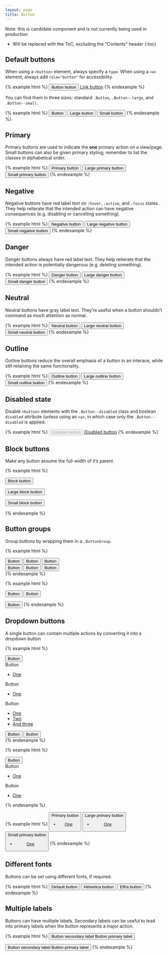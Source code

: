 ```yaml
---
layout: page
title: Button
---
```


Note: this is candidate component and is not currently being used in production

* Will be replaced with the ToC, excluding the "Contents" header
{:toc}


## Default buttons

When using a `<button>` element, always specify a `type`. When using a `<a>` element, always add `role="button"` for accessibility.

{% example html %}
<button class="Button" type="button">Button button</button>
<a class="Button" href="#" role="button">Link button</a>
{% endexample %}

You can find them in three sizes: standard `.Button`, `.Button--large`, and `.Button--small`.

{% example html %}
<button class="Button" type="button">Button</button>
<button class="Button Button--large" type="button">Large button</button>
<button class="Button Button--small" type="button">Small button</button>
{% endexample %}


## Primary

Primary buttons are used to indicate the **one** primary action on a view/page. Small buttons can also be given primary styling; remember to list the classes in alphabetical order.

{% example html %}
<button class="Button Button--primary" type="button">Primary button</button>
<button class="Button Button--primary Button--large" type="button">Large primary button</button>
<button class="Button Button--primary Button--small" type="button">Small primary button</button>
{% endexample %}


## Negative

Negative buttons have red label text on `:hover`, `:active`, and `:focus` states. They help reiterate that the intended action can have negative consequences (e.g. disabling or cancelling something).

{% example html %}
<button class="Button Button--negative" type="button">Negative button</button>
<button class="Button Button--negative Button--large" type="button">Large negative button</button>
<button class="Button Button--negative Button--small" type="button">Small negative button</button>
{% endexample %}


## Danger

Danger buttons always have red label text. They help reiterate that the intended action is potentially dangerous (e.g. deleting something).

{% example html %}
<button class="Button Button--danger" type="button">Danger button</button>
<button class="Button Button--danger Button--large" type="button">Large danger button</button>
<button class="Button Button--danger Button--small" type="button">Small danger button</button>
{% endexample %}


## Neutral

Neutral buttons have gray label text. They’re useful when a button shouldn’t command as much attention as normal.

{% example html %}
<button class="Button Button--neutral" type="button">Neutral button</button>
<button class="Button Button--neutral Button--large" type="button">Large neutral button</button>
<button class="Button Button--neutral Button--small" type="button">Small neutral button</button>
{% endexample %}


## Outline

Outline buttons reduce the overall emphasis of a button in an interace, while still retaining the same functionality.

{% example html %}
<button class="Button Button--outline" type="button">Outline button</button>
<button class="Button Button--outline Button--large" type="button">Large outline button</button>
<button class="Button Button--outline Button--small" type="button">Small outline button</button>
{% endexample %}


## Disabled state

Disable `<button>` elements with the `.Button--disabled` class and boolean `disabled` attribute (unless using an `<a>`, in which case only the `.Button--disabled` is applied.

{% example html %}
<button class="Button Button--disabled" type="button" disabled>Disabled button</button>
<a class="Button Button--disabled" href="#" role="button">Disabled button</a>
{% endexample %}


## Block buttons

Make any button assume the full-width of it’s parent.

{% example html %}
<p><button class="Button Button--block" type="button">Block button</button></p>
<p><button class="Button Button--block Button--large" type="button">Large block button</button></p>
<p><button class="Button Button--block Button--small" type="button">Small block button</button></p>
{% endexample %}


## Button groups

Group buttons by wrapping them in a `.ButtonGroup`.

{% example html %}
<div class="ButtonGroup">
  <button class="Button" type="button">Button</button>
  <button class="Button" type="button">Button</button>
  <button class="Button" type="button">Button</button>
</div>

<div class="ButtonGroup">
  <button class="Button Button--outline" type="button">Button</button>
  <button class="Button Button--outline" type="button">Button</button>
  <button class="Button Button--outline" type="button">Button</button>
</div>
{% endexample %}

{% example html %}
<div class="ButtonGroup">
  <button class="Button" type="button">Button</button>
  <button class="Button" type="button">Button</button>
</div>

<button class="Button Button--primary" type="button">Button</button>
{% endexample %}


## Dropdown buttons

A single button can contain multiple actions by converting it into a dropdown button

{% example html %}
<div class="ButtonGroup">
  <button class="Button Button--legacy" type="button">Button</button>
  <div class="Button Button--legacy Button--dropdown" type="button">
    Button
    <ul class="Button--dropdown--contents">
      <li><a href="">One</a></li>
    </ul>
  </div>
  <div class="Button Button--legacy Button--dropdown" type="button">
    Button
    <ul class="Button--dropdown--contents">
      <li><a href="">One</a></li>
    </ul>
  </div>
</div>

<div class="ButtonGroup">
  <div class="Button Button--legacy Button--outline Button--dropdown" type="button">
    Button
    <ul class="Button--dropdown--contents">
      <li><a href="http://freeagent.com">One</a></li>
      <li><a href="http://google.co.uk">Two</a></li>
      <li><a href="http://bbc.co.uk">And three</a></li>
    </ul>
  </div>
  <button class="Button Button--legacy Button--outline" type="button">Button</button>
  <button class="Button Button--legacy Button--outline" type="button">Button</button>
</div>
{% endexample %}

{% example html %}
<div class="ButtonGroup">
  <button class="Button Button--legacy" type="button">Button</button>
  <div class="Button Button--legacy Button--dropdown" type="button">
    Button
    <ul class="Button--dropdown--contents">
      <li><a href="">One</a></li>
    </ul>
  </div>
</div>

<div class="Button Button--legacy Button--primary Button--dropdown" type="button">
  Button
  <ul class="Button--dropdown--contents">
    <li><a href="">One</a></li>
  </ul>
</div>
{% endexample %}

{% example html %}
<button class="Button Button--legacy Button--primary Button--dropdown" type="button">
  Primary button
  <ul class="Button--dropdown--contents">
    <li><a href="">One</a></li>
  </ul>
</button>
<button class="Button Button--legacy Button--primary Button--large Button--dropdown" type="button">
  Large primary button
  <ul class="Button--dropdown--contents">
    <li><a href="">One</a></li>
  </ul>
</button>
<button class="Button Button--legacy Button--primary Button--small Button--dropdown" type="button">
  Small primary button
  <ul class="Button--dropdown--contents">
    <li><a href="">One</a></li>
  </ul>
</button>
{% endexample %}


## Different fonts

Buttons can be set using different fonts, if required.

{% example html %}
<button class="Button" type="button">Default button</button>
<button class="Button Button--legacy" type="button">Helvetica button</button>
<button class="Button Button--editorial" type="button">Effra button</button>
{% endexample %}


## Multiple labels

Buttons can have multiple labels. Secondary labels can be useful to lead into primary labels when the button represents a major action.

{% example html %}
<button class="Button Button--large" type="button">
  <span class="Button-label Button-label--secondary">
    Button secondary label
  </span>
  <span class="Button-label Button-label--primary">
    Button primary label
  </span>
</button>

<button class="Button Button--large Button--primary" type="button">
  <span class="Button-label Button-label--secondary">
    Button secondary label
  </span>
  <span class="Button-label Button-label--primary">
    Button primary label
  </span>
</button>
{% endexample %}

